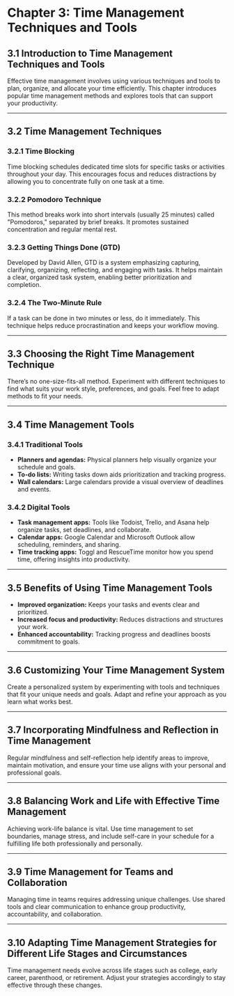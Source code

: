 # Chapter 3: Time Management Techniques and Tools

## 3.1 Introduction to Time Management Techniques and Tools

Effective time management involves using various techniques and tools to plan, organize, and allocate your time efficiently. This chapter introduces popular time management methods and explores tools that can support your productivity.

---

## 3.2 Time Management Techniques

### 3.2.1 Time Blocking

Time blocking schedules dedicated time slots for specific tasks or activities throughout your day. This encourages focus and reduces distractions by allowing you to concentrate fully on one task at a time.

### 3.2.2 Pomodoro Technique

This method breaks work into short intervals (usually 25 minutes) called "Pomodoros," separated by brief breaks. It promotes sustained concentration and regular mental rest.

### 3.2.3 Getting Things Done (GTD)

Developed by David Allen, GTD is a system emphasizing capturing, clarifying, organizing, reflecting, and engaging with tasks. It helps maintain a clear, organized task system, enabling better prioritization and completion.

### 3.2.4 The Two-Minute Rule

If a task can be done in two minutes or less, do it immediately. This technique helps reduce procrastination and keeps your workflow moving.

---

## 3.3 Choosing the Right Time Management Technique

There’s no one-size-fits-all method. Experiment with different techniques to find what suits your work style, preferences, and goals. Feel free to adapt methods to fit your needs.

---

## 3.4 Time Management Tools

### 3.4.1 Traditional Tools

- **Planners and agendas:** Physical planners help visually organize your schedule and goals.  
- **To-do lists:** Writing tasks down aids prioritization and tracking progress.  
- **Wall calendars:** Large calendars provide a visual overview of deadlines and events.

### 3.4.2 Digital Tools

- **Task management apps:** Tools like Todoist, Trello, and Asana help organize tasks, set deadlines, and collaborate.  
- **Calendar apps:** Google Calendar and Microsoft Outlook allow scheduling, reminders, and sharing.  
- **Time tracking apps:** Toggl and RescueTime monitor how you spend time, offering insights into productivity.

---

## 3.5 Benefits of Using Time Management Tools

- **Improved organization:** Keeps your tasks and events clear and prioritized.  
- **Increased focus and productivity:** Reduces distractions and structures your work.  
- **Enhanced accountability:** Tracking progress and deadlines boosts commitment to goals.

---

## 3.6 Customizing Your Time Management System

Create a personalized system by experimenting with tools and techniques that fit your unique needs and goals. Adapt and refine your approach as you learn what works best.

---

## 3.7 Incorporating Mindfulness and Reflection in Time Management

Regular mindfulness and self-reflection help identify areas to improve, maintain motivation, and ensure your time use aligns with your personal and professional goals.

---

## 3.8 Balancing Work and Life with Effective Time Management

Achieving work-life balance is vital. Use time management to set boundaries, manage stress, and include self-care in your schedule for a fulfilling life both professionally and personally.

---

## 3.9 Time Management for Teams and Collaboration

Managing time in teams requires addressing unique challenges. Use shared tools and clear communication to enhance group productivity, accountability, and collaboration.

---

## 3.10 Adapting Time Management Strategies for Different Life Stages and Circumstances

Time management needs evolve across life stages such as college, early career, parenthood, or retirement. Adjust your strategies accordingly to stay effective through these changes.
